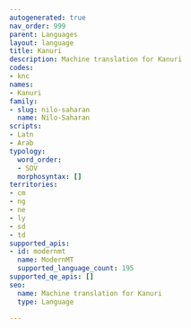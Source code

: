 ```yaml
---
autogenerated: true
nav_order: 999
parent: Languages
layout: language
title: Kanuri
description: Machine translation for Kanuri
codes:
- knc
names:
- Kanuri
family:
- slug: nilo-saharan
  name: Nilo-Saharan
scripts:
- Latn
- Arab
typology:
  word_order:
  - SOV
  morphosyntax: []
territories:
- cm
- ng
- ne
- ly
- sd
- td
supported_apis:
- id: modernmt
  name: ModernMT
  supported_language_count: 195
supported_qe_apis: []
seo:
  name: Machine translation for Kanuri
  type: Language

---
```



